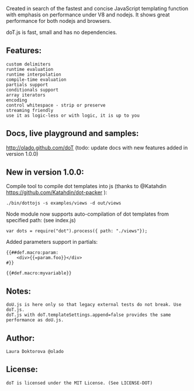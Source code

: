 Created in search of the fastest and concise JavaScript templating function with emphasis on performance under V8 and nodejs. It shows great performance for both nodejs and browsers.

doT.js is fast, small and has no dependencies.

## Features:
    custom delimiters
    runtime evaluation
    runtime interpolation
    compile-time evaluation
    partials support
    conditionals support
    array iterators
    encoding
    control whitespace - strip or preserve
    streaming friendly
    use it as logic-less or with logic, it is up to you

## Docs, live playground and samples:

http://olado.github.com/doT (todo: update docs with new features added in version 1.0.0)

## New in version 1.0.0:

Compile tool to compile dot templates into js (thanks to @Katahdin https://github.com/Katahdin/dot-packer ):

	./bin/dottojs -s examples/views -d out/views

Node module now supports auto-compilation of dot templates from specified path: (see index.js)

	var dots = require("dot").process({ path: "./views"});

Added parameters support in partials:

	{{##def.macro:param:
		<div>{{=param.foo}}</div>
	#}}

	{{#def.macro:myvariable}}

## Notes:
    doU.js is here only so that legacy external tests do not break. Use doT.js.
    doT.js with doT.templateSettings.append=false provides the same performance as doU.js.

## Author:
	Laura Doktorova @olado

## License:
    doT is licensed under the MIT License. (See LICENSE-DOT)

